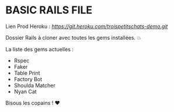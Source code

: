 # BASIC RAILS FILE

Lien Prod Heroku : <i> https://git.heroku.com/troispetitschats-demo.git </i>  

Dossier Rails à cloner avec toutes les gems installées. :boom:  

La liste des gems actuelles :
* Rspec
* Faker
* Table Print
* Factory Bot
* Shoulda Matcher
* Nyan Cat

Bisous les copains ! :heart: